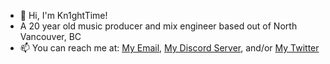 - 👋 Hi, I'm Kn1ghtTime!
- A 20 year old music producer and mix engineer based out of North Vancouver, BC
- 📫 You can reach me at: <a href="mailto:konr5150@gmail.com">My Email</a>, <a href="https://discord.gg/EqkbSmT">My Discord Server</a>, and/or <a href="https://twitter.com/TimeKn1ght">My Twitter</a></a>

<!---
kn1ghttime5150/kn1ghttime5150 is a ✨ special ✨ repository because its `README.md` (this file) appears on the your GitHub profile.
Comment: This ain't bad, this ain't bad at all.
--->
